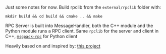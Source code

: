 
Just some notes for now.
Build rpclib from the `external/rpclib` folder with:
```
mkdir build && cd build && cmake .. && make 
```

RPC Server is built into MessageHandler, both the C++ module and the Python module runs a RPC
client. Same `rpclib` for the server and client in C++, [`msgpack-rpc`](https://github.com/msgpack-rpc/msgpack-rpc-python) for Python client 

Heavily based on and inspired by: [this project](https://github.com/djoshea/haptic-control)
